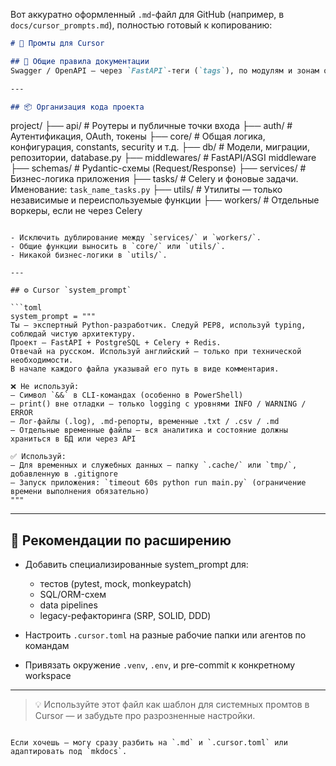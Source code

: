 Вот аккуратно оформленный `.md`-файл для GitHub (например, в `docs/cursor_prompts.md`), полностью готовый к копированию:

```markdown
# 🧠 Промты для Cursor

## 📘 Общие правила документации
Swagger / OpenAPI — через `FastAPI`-теги (`tags`), по модулям и зонам ответственности.

---

## 📦 Организация кода проекта

```

project/
├── api/            # Роутеры и публичные точки входа
├── auth/           # Аутентификация, OAuth, токены
├── core/           # Общая логика, конфигурация, constants, security и т.д.
├── db/             # Модели, миграции, репозитории, database.py
├── middlewares/    # FastAPI/ASGI middleware
├── schemas/        # Pydantic-схемы (Request/Response)
├── services/       # Бизнес-логика приложения
├── tasks/          # Celery и фоновые задачи. Именование: `task_name_tasks.py`
├── utils/          # Утилиты — только независимые и переиспользуемые функции
├── workers/        # Отдельные воркеры, если не через Celery

````

- Исключить дублирование между `services/` и `workers/`.
- Общие функции выносить в `core/` или `utils/`.
- Никакой бизнес-логики в `utils/`.

---

## ⚙️ Cursor `system_prompt`

```toml
system_prompt = """
Ты — экспертный Python-разработчик. Следуй PEP8, используй typing, соблюдай чистую архитектуру.
Проект — FastAPI + PostgreSQL + Celery + Redis.
Отвечай на русском. Используй английский — только при технической необходимости.
В начале каждого файла указывай его путь в виде комментария.

❌ Не используй:
– Символ `&&` в CLI-командах (особенно в PowerShell)
– print() вне отладки — только logging с уровнями INFO / WARNING / ERROR
– Лог-файлы (.log), .md-репорты, временные .txt / .csv / .md
– Отдельные временные файлы — вся аналитика и состояние должны храниться в БД или через API

✅ Используй:
– Для временных и служебных данных — папку `.cache/` или `tmp/`, добавленную в .gitignore
– Запуск приложения: `timeout 60s python run main.py` (ограничение времени выполнения обязательно)
"""
````

---

## 🧩 Рекомендации по расширению

* Добавить специализированные system\_prompt для:

  * тестов (pytest, mock, monkeypatch)
  * SQL/ORM-схем
  * data pipelines
  * legacy-рефакторинга (SRP, SOLID, DDD)
* Настроить `.cursor.toml` на разные рабочие папки или агентов по командам
* Привязать окружение `.venv`, `.env`, и pre-commit к конкретному workspace

---

> 💡 Используйте этот файл как шаблон для системных промтов в Cursor — и забудьте про разрозненные настройки.

```

Если хочешь — могу сразу разбить на `.md` и `.cursor.toml` или адаптировать под `mkdocs`.
```

